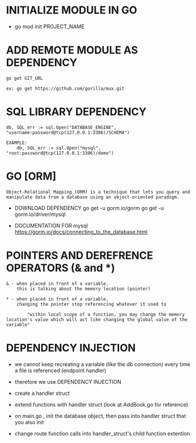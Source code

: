 
# INITIALIZE MODULE IN GO
-    go mod init PROJECT_NAME




# ADD REMOTE MODULE AS DEPENDENCY
    go get GIT_URL

    ex: go get https://github.com/gorilla/mux.git





# SQL LIBRARY DEPENDENCY
    db, SQL_err := sql.Open("DATABASE_ENGINE", "username:password@tcp(127.0.0.1:3306)/SCHEMA")
    
    EXAMPLE:
        db, SQL_err := sql.Open("mysql", "root:password@tcp(127.0.0.1:3306)/demo")



# GO [ORM] 
    Object-Relational Mapping (ORM) is a technique that lets you query and manipulate data from a database using an object-oriented paradigm.



- DOWNLOAD DEPENDENCY
        go get -u gorm.io/gorm
        go get -u gorm.io/driver/mysql


- DOCUMENTATION FOR mysql
        https://gorm.io/docs/connecting_to_the_database.html






# POINTERS AND DEREFRENCE OPERATORS (& and *) 

    & - when placed in front of a variable, 
        this is talking about the memory location (pointer)

    * - when placed in front of a variable,
        changing the pointer stop referencing whatever it used to

            "within local scope of a function, you may change the memory location's value which will act like changing the global value of the variable"





# DEPENDENCY INJECTION
- we cannot keep recreating a variable (like the db connection) every time a file is referenced (endpoint handler)

- therefore we use DEPENDENCY INJECTION

- create a handler struct

- extend functions with handler struct (look at AddBook.go for reference)


- on main.go , init the database object, then pass into handler struct that you also init

- change route function calls into handler_struct's child function extention 


